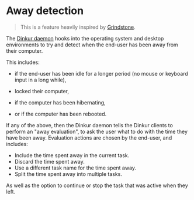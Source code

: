 # Away detection

> This is a feature heavily inspired by
> [Grindstone](https://epiforge.com/grindstone).

The [Dinkur daemon](Glossary.md#dinkur-daemon) hooks into the operating system
and desktop environments to try and detect when the end-user has been away from
their computer.

This includes:

- if the end-user has been idle for a longer period (no mouse or keyboard input
  in a long while),

- locked their computer,

- if the computer has been hibernating,

- or if the computer has been rebooted.

If any of the above, then the Dinkur daemon tells the Dinkur clients to perform
an "away evaluation", to ask the user what to do with the time they have been
away. Evaluation actions are chosen by the end-user, and includes:

- Include the time spent away in the current task.
- Discard the time spent away.
- Use a different task name for the time spent away.
- Split the time spent away into multiple tasks.

As well as the option to continue or stop the task that was active when they
left.
